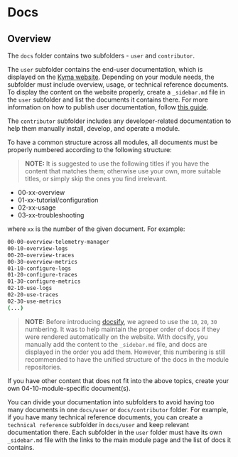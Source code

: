 # Docs

## Overview

The `docs` folder contains two subfolders - `user` and `contributor`. 

The `user` subfolder contains the end-user documentation, which is displayed on the [Kyma website](https://kyma-project.io). Depending on your module needs, the subfolder must include overview, usage, or technical reference documents. To display the content on the website properly, create a `_sidebar.md` file in the `user` subfolder and list the documents it contains there. For more information on how to publish user documentation, follow [this guide](https://github.com/kyma-project/community/blob/main/docs/guidelines/content-guidelines/01-user-docs.md).

The `contributor` subfolder includes any developer-related documentation to help them manually install, develop, and operate a module.

To have a common structure across all modules, all documents must be properly numbered according to the following structure:

> **NOTE:** It is suggested to use the following titles if you have the content that matches them; otherwise use your own, more suitable titles, or simply skip the ones you find irrelevant.

   - 00-xx-overview
   - 01-xx-tutorial/configuration  
   - 02-xx-usage  
   - 03-xx-troubleshooting

where `xx` is the number of the given document. For example:

   ```bash
   00-00-overview-telemetry-manager
   00-10-overview-logs
   00-20-overview-traces
   00-30-overview-metrics
   01-10-configure-logs 
   01-20-configure-traces 
   01-30-configure-metrics
   02-10-use-logs
   02-20-use-traces
   02-30-use-metrics
   (...)
   ```
> **NOTE:** Before introducing [docsify](https://docsify.js.org/#/?id=docsify), we agreed to use the `10`, `20`, `30` numbering. It was to help maintain the proper order of docs if they were rendered automatically on the website. With docsify, you manually add the content to the `_sidebar.md` file, and docs are displayed in the order you add them. However, this numbering is still recommended to have the unified structure of the docs in the module repositories.
      
If you have other content that does not fit into the above topics, create your own 04-10-module-specific document(s).

You can divide your documentation into subfolders to avoid having too many documents in one `docs/user` or `docs/contributor` folder. For example, if you have many technical reference documents, you can create a `technical reference` subfolder in `docs/user` and keep relevant documentation there. Each subfolder in the `user` folder must have its own `_sidebar.md` file with the links to the main module page and the list of docs it contains.
